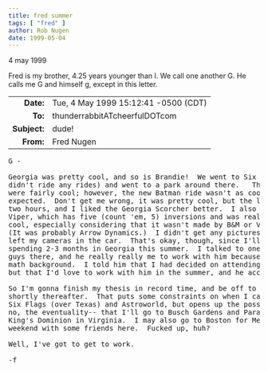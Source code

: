 ```yaml
---
title: fred summer
tags: [ "fred" ]
author: Rob Nugen
date: 1999-05-04
---
```


<p class=date>4 may 1999</p>

<p>Fred is my brother, 4.25 years younger than I.  We call one another G.  He calls me G and himself g, except in this letter.

<p><table border="0">
<tr><td align="right"><b>Date:</b></td><td>Tue, 4 May 1999 15:12:41 -0500 (CDT)</td></tr>
<tr><td align="right"><b>To:</b></td><td>thunderrabbitATcheerfulDOTcom</td></tr>
<tr><td align="right"><b>Subject:</b></td><td>dude!</td></tr>
<tr><td align="right"><b>From:</b></td><td>Fred Nugen</td></tr>
</table>

<pre>
G -

Georgia was pretty cool, and so is Brandie!  We went to Six Flags (she
didn't ride any rides) and went to a park around there.   The rides
were fairly cool; however, the new Batman ride wasn't as cool as I had
expected.  Don't get me wrong, it was pretty cool, but the line was
two hours, and I liked the Georgia Scorcher better.  I also rode
Viper, which has five (count 'em, 5) inversions and was really quite
cool, especially considering that it wasn't made by B&M or Vekoma.
(It was probably Arrow Dynamics.)  I didn't get any pictures, as I
left my cameras in the car.  That's okay, though, since I'll be
spending 2-3 months in Georgia this summer.  I talked to one of the
guys there, and he really really me to work with him because of my
math background.  I told him that I had decided on attending Stanford,
but that I'd love to work with him in the summer, and he accepted!  

So I'm gonna finish my thesis in record time, and be off to Georgia
shortly thereafter.  That puts some constraints on when I can go to
Six Flags (over Texas) and Astroworld, but opens up the possibility--
no, the eventuality-- that I'll go to Busch Gardens and Paramount's
King's Dominion in Virginia.  I may also go to Boston for Memorial Day
weekend with some friends here.  Fucked up, huh?  

Well, I've got to get to work.  

-f
</pre>
